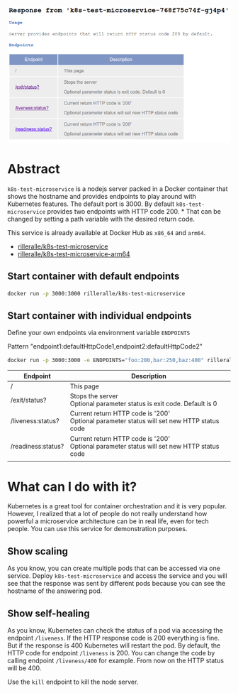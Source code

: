 ![image](image.png)

# Abstract
`k8s-test-microservice` is a nodejs server
packed in a Docker container that shows the hostname and provides endpoints
to play around with Kubernetes features. The default port is 3000.
By default `k8s-test-microservice` provides two endpoints with HTTP code 200.
*
That can be changed by setting a path variable with the desired return code.

This service is already available at Docker Hub as `x86_64` and `arm64`.
* [rilleralle/k8s-test-microservice](https://hub.docker.com/r/rilleralle/k8s-test-microservice/)
* [rilleralle/k8s-test-microservice-arm64](https://hub.docker.com/r/rilleralle/k8s-test-microservice-arm64/)

## Start container with default endpoints
```bash
docker run -p 3000:3000 rilleralle/k8s-test-microservice
```

## Start container with individual endpoints
Define your own endpoints via environment variable `ENDPOINTS`

Pattern "endpoint1:defaultHttpCode1,endpoint2:defaultHttpCode2"
```bash
docker run -p 3000:3000 -e ENDPOINTS="foo:200,bar:250,baz:400" rilleralle/k8s-test-microservice
```

| Endpoint           | Description                                                                               |
|--------------------|-------------------------------------------------------------------------------------------|
| /                  | This page                                                                                 |
| /exit/status?      | Stops the server<br>Optional parameter status is exit code. Default is 0                     |
| /liveness:status?  | Current return HTTP code is '200'<br>Optional parameter status will set new HTTP status code |
| /readiness:status? | Current return HTTP code is '200'<br>Optional parameter status will set new HTTP status code |
|                    |                                                                                           |

# What can I do with it?
Kubernetes is a great tool for container orchestration and it is very popular.
However, I realized that a lot of people do not really understand how
powerful a microservice architecture can be in real life, even for tech people.
You can use this service for demonstration purposes.

## Show scaling
As you know, you can create multiple pods that can be accessed via one service.
Deploy `k8s-test-microservice` and access the service and you will see
that the response was sent by different pods because you can see the hostname
of the answering pod.

## Show self-healing
As you know, Kubernetes can check the status of a pod via accessing
the endpoint `/liveness`. If the HTTP response code is 200 everything
is fine. But if the response is 400 Kubernetes will restart the pod.
By default, the HTTP code for endpoint `/liveness` is 200. You can change
the code by calling endpoint `/liveness/400` for example. From now on
the HTTP status will be 400.

Use the `kill` endpoint to kill the node server.
